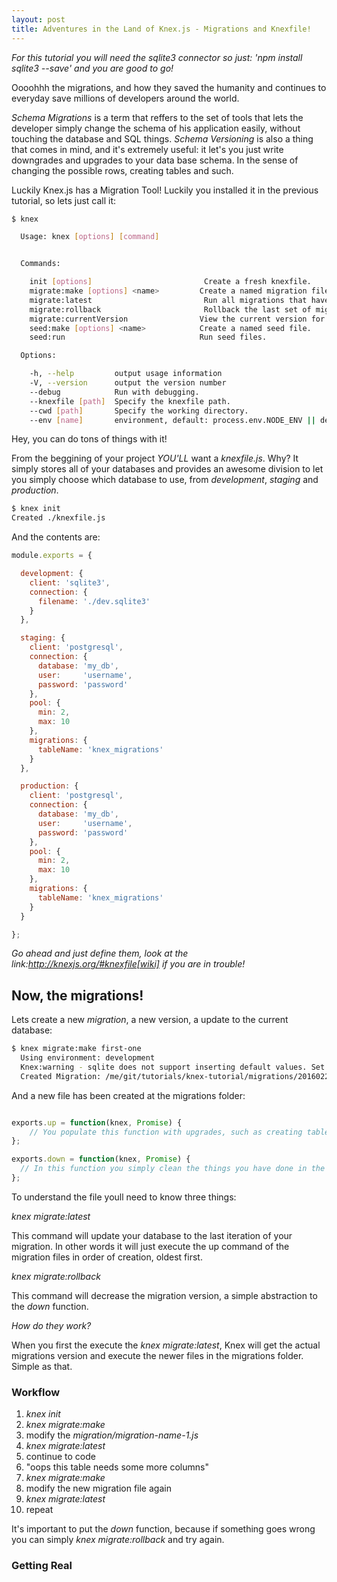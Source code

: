 ```yaml
---
layout: post
title: Adventures in the Land of Knex.js - Migrations and Knexfile!
---
```


_For this tutorial you will need the sqlite3 connector so just: 'npm install sqlite3 --save' and you are good to go!_

Oooohhh the migrations, and how they saved the humanity and continues to everyday save millions of developers around the world.

*Schema Migrations* is a term that reffers to the set of tools that lets the developer simply change the schema of his application easily, without touching the database and SQL things. *Schema Versioning* is also a thing that comes in mind, and it's extremely useful: it let's you just write downgrades and upgrades to your data base schema. In the sense of changing the possible rows, creating tables and such.

Luckily Knex.js has a Migration Tool! Luckily you installed it in the previous tutorial, so lets just call it:


```bash
$ knex

  Usage: knex [options] [command]


  Commands:

    init [options]                         Create a fresh knexfile.
    migrate:make [options] <name>         Create a named migration file.
    migrate:latest                         Run all migrations that have not yet been run.
    migrate:rollback                       Rollback the last set of migrations performed.
    migrate:currentVersion                View the current version for the migration.
    seed:make [options] <name>            Create a named seed file.
    seed:run                              Run seed files.

  Options:

    -h, --help         output usage information
    -V, --version      output the version number
    --debug            Run with debugging.
    --knexfile [path]  Specify the knexfile path.
    --cwd [path]       Specify the working directory.
    --env [name]       environment, default: process.env.NODE_ENV || development

```

Hey, you can do tons of things with it!

From the beggining of your project *YOU'LL* want a *knexfile.js*. Why? It simply stores all of your databases and provides an awesome division to let you simply choose which database to use, from _development_, _staging_ and _production_. 

```bash
$ knex init
Created ./knexfile.js
```

And the contents are:


```javascript
module.exports = {

  development: {
    client: 'sqlite3',
    connection: {
      filename: './dev.sqlite3'
    }
  },

  staging: {
    client: 'postgresql',
    connection: {
      database: 'my_db',
      user:     'username',
      password: 'password'
    },
    pool: {
      min: 2,
      max: 10
    },
    migrations: {
      tableName: 'knex_migrations'
    }
  },

  production: {
    client: 'postgresql',
    connection: {
      database: 'my_db',
      user:     'username',
      password: 'password'
    },
    pool: {
      min: 2,
      max: 10
    },
    migrations: {
      tableName: 'knex_migrations'
    }
  }

};
```

_Go ahead and just define them, look at the link:http://knexjs.org/#knexfile[wiki] if you are in trouble!_

## Now, the migrations!
Lets create a new *migration*, a new version, a update to the current database:

```bash
$ knex migrate:make first-one
  Using environment: development
  Knex:warning - sqlite does not support inserting default values. Set the `useNullAsDefault` flag to hide this warning. (see docs http://knexjs.org/#Builder-insert).
  Created Migration: /me/git/tutorials/knex-tutorial/migrations/20160224200600_first-one.js
```

And a new file has been created at the migrations folder:




```javascript

exports.up = function(knex, Promise) {
	// You populate this function with upgrades, such as creating tables, messing with the schema, inserting data and such.
};

exports.down = function(knex, Promise) {
  // In this function you simply clean the things you have done in the up function.
};

```

To understand the file youll need to know three things:

*knex migrate:latest*

This command will update your database to the last iteration of your migration.
In other words it will just execute the up command of the migration files in order of creation, oldest first. 

*knex migrate:rollback*

This command will decrease the migration version, a simple abstraction to the _down_ function. 


*How do they work?*

When you first the execute the *knex migrate:latest*, Knex will get the actual migrations version and execute the newer files in the migrations folder. Simple as that.

### Workflow
1. _knex init_
2. _knex migrate:make <name of the migration file>_
3. modify the _migration/migration-name-1.js_
4. _knex migrate:latest_
5. continue to code
6. "oops this table needs some more columns"
7. _knex migrate:make <name of the new migration file>_
8. modify the new migration file again
9. _knex migrate:latest_
10. repeat

It's important to put the _down_ function, because if something goes wrong you can simply _knex migrate:rollback_ and try again.

### Getting Real
